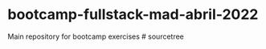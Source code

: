 # bootcamp-fullstack-mad-abril-2022
Main repository for bootcamp exercises
#   s o u r c e t r e e  
 